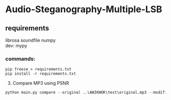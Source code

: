 # Audio-Steganography-Multiple-LSB

## requirements

librosa soundfile numpy  
dev: mypy

### commands:

```shell
pip freeze > requirements.txt
pip install -r requirements.txt
```

3. Compare MP3 using PSNR

```python
python main.py compare --original ..\AWIKWOK\test\original.mp3 --modified ..\AWIKWOK\test\result.mp3
```

